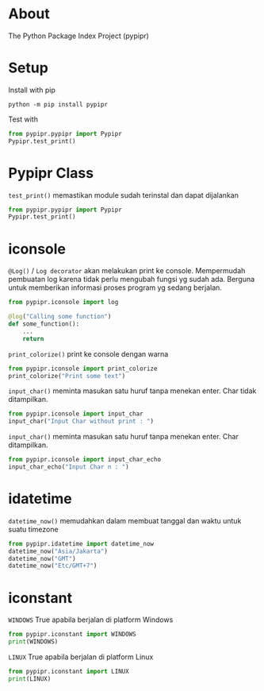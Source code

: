 # About
The Python Package Index Project (pypipr)


# Setup
Install with pip
```
python -m pip install pypipr
```

Test with
```python
from pypipr.pypipr import Pypipr
Pypipr.test_print()
```


# Pypipr Class
`test_print()` memastikan module sudah terinstal dan dapat dijalankan
```python
from pypipr.pypipr import Pypipr
Pypipr.test_print()
```


# iconsole
`@Log()` / `Log decorator` akan melakukan print ke console. Mempermudah pembuatan log karena tidak perlu mengubah fungsi yg sudah ada. Berguna untuk memberikan informasi proses program yg sedang berjalan.

```python
from pypipr.iconsole import log

@log("Calling some function")
def some_function():
    ...
    return
```


`print_colorize()` print ke console dengan warna

```python
from pypipr.iconsole import print_colorize
print_colorize("Print some text")
```


`input_char()` meminta masukan satu huruf tanpa menekan enter. Char tidak ditampilkan.

```python
from pypipr.iconsole import input_char
input_char("Input Char without print : ")
```


`input_char()` meminta masukan satu huruf tanpa menekan enter. Char ditampilkan.

```python
from pypipr.iconsole import input_char_echo
input_char_echo("Input Char n : ")
```


# idatetime
`datetime_now()` memudahkan dalam membuat tanggal dan waktu untuk suatu timezone

```python
from pypipr.idatetime import datetime_now
datetime_now("Asia/Jakarta")
datetime_now("GMT")
datetime_now("Etc/GMT+7")
```


# iconstant
`WINDOWS` True apabila berjalan di platform Windows

```python
from pypipr.iconstant import WINDOWS
print(WINDOWS)
```

`LINUX` True apabila berjalan di platform Linux

```python
from pypipr.iconstant import LINUX
print(LINUX)
```

